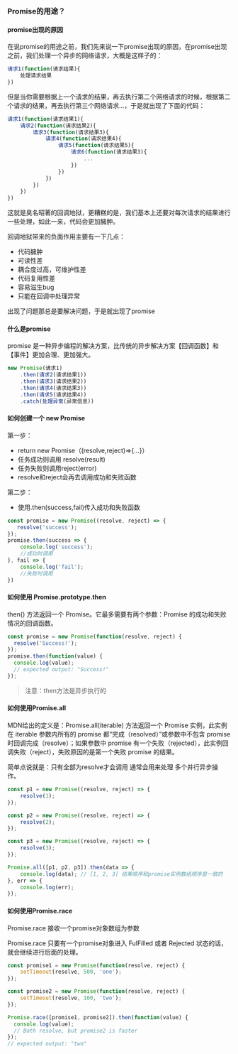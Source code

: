 
### Promise的用途？

#### promise出现的原因

在说promise的用途之前，我们先来说一下promise出现的原因，在promise出现之前，我们处理一个异步的网络请求，大概是这样子的：

```js
请求1(function(请求结果){
    处理请求结果
})
```

但是当你需要根据上一个请求的结果，再去执行第二个网络请求的时候，根据第二个请求的结果，再去执行第三个网络请求...，于是就出现了下面的代码：

```js
请求1(function(请求结果1){
    请求2(function(请求结果2){
        请求3(function(请求结果3){
            请求4(function(请求结果4){
                请求5(function(请求结果5){
                    请求6(function(请求结果3){
                        ...
                    })
                })
            })
        })
    })
})
```
这就是臭名昭著的回调地狱，更糟糕的是，我们基本上还要对每次请求的结果进行一些处理，如此一来，代码会更加臃肿。

回调地狱带来的负面作用主要有一下几点：
* 代码臃肿
* 可读性差
* 耦合度过高，可维护性差
* 代码复用性差
* 容易滋生bug
* 只能在回调中处理异常


出现了问题那总是要解决问题，于是就出现了promise

#### 什么是promise

promise 是一种异步编程的解决方案，比传统的异步解决方案【回调函数】和【事件】更加合理、更加强大。


```js
new Promise(请求1)
    .then(请求2(请求结果1))
    .then(请求3(请求结果2))
    .then(请求4(请求结果3))
    .then(请求5(请求结果4))
    .catch(处理异常(异常信息))
```

#### 如何创建一个 new Promise

第一步：
* return new Promise（(resolve,reject)=>{...}）
* 任务成功则调用 resolve(result)
* 任务失败则调用reject(error)
* resolve和reject会再去调用成功和失败函数

第二步：
* 使用.then(success,fail)传入成功和失败函数


```js
const promise = new Promise((resolve, reject) => {
   resolve('success'); 
});
promise.then(success => { 
    console.log('success'); 
    //成功时调用
}, fail => { 
    console.log('fail');
    //失败时调用
})

```

#### 如何使用 Promise.prototype.then

then() 方法返回一个 Promise。它最多需要有两个参数：Promise 的成功和失败情况的回调函数。


```js
const promise = new Promise(function(resolve, reject) {
  resolve('Success!');
});
promise.then(function(value) {
  console.log(value);
  // expected output: "Success!"
});

```
> 注意：then方法是异步执行的

#### 如何使用Promise.all

MDN给出的定义是：Promise.all(iterable) 方法返回一个 Promise 实例，此实例在 iterable 参数内所有的 promise 都“完成（resolved）”或参数中不包含 promise 时回调完成（resolve）；如果参数中  promise 有一个失败（rejected），此实例回调失败（reject），失败原因的是第一个失败 promise 的结果。

简单点说就是：只有全部为resolve才会调用 通常会用来处理 多个并行异步操作。


```js
const p1 = new Promise((resolve, reject) => {
    resolve(1);
});

const p2 = new Promise((resolve, reject) => {
    resolve(2);
});

const p3 = new Promise((resolve, reject) => {
    resolve(3);
});

Promise.all([p1, p2, p3]).then(data => { 
    console.log(data); // [1, 2, 3] 结果顺序和promise实例数组顺序是一致的
}, err => {
    console.log(err);
});
```

#### 如何使用Promise.race

Promise.race 接收一个promise对象数组为参数

Promise.race 只要有一个promise对象进入 FulFilled 或者 Rejected 状态的话，就会继续进行后面的处理。


```js
const promise1 = new Promise(function(resolve, reject) {
    setTimeout(resolve, 500, 'one');
});

const promise2 = new Promise(function(resolve, reject) {
    setTimeout(resolve, 100, 'two');
});

Promise.race([promise1, promise2]).then(function(value) {
  console.log(value);
  // Both resolve, but promise2 is faster
});
// expected output: "two"
```
























